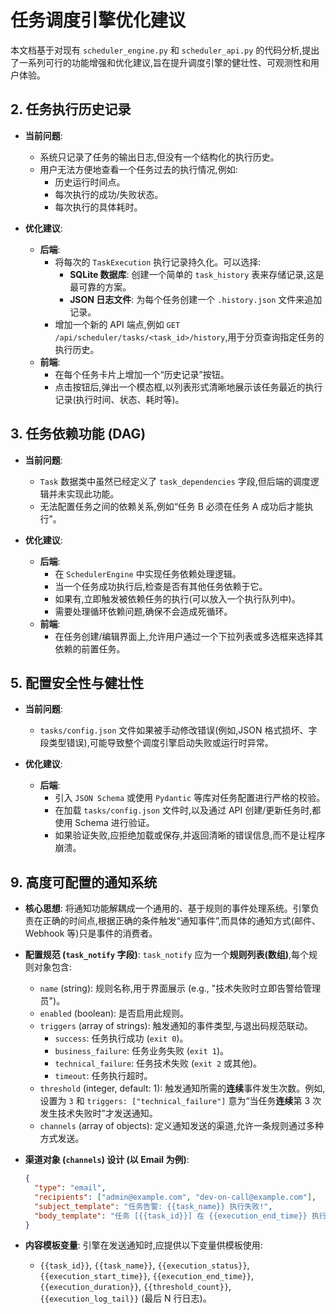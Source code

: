 # 任务调度引擎优化建议

本文档基于对现有 `scheduler_engine.py` 和 `scheduler_api.py` 的代码分析,提出了一系列可行的功能增强和优化建议,旨在提升调度引擎的健壮性、可观测性和用户体验。

## 2. 任务执行历史记录

- **当前问题**:
  - 系统只记录了任务的输出日志,但没有一个结构化的执行历史。
  - 用户无法方便地查看一个任务过去的执行情况,例如:
    - 历史运行时间点。
    - 每次执行的成功/失败状态。
    - 每次执行的具体耗时。

- **优化建议**:
  - **后端**:
    - 将每次的 `TaskExecution` 执行记录持久化。可以选择:
      - **SQLite 数据库**: 创建一个简单的 `task_history` 表来存储记录,这是最可靠的方案。
      - **JSON 日志文件**: 为每个任务创建一个 `.history.json` 文件来追加记录。
    - 增加一个新的 API 端点,例如 `GET /api/scheduler/tasks/<task_id>/history`,用于分页查询指定任务的执行历史。
  - **前端**:
    - 在每个任务卡片上增加一个“历史记录”按钮。
    - 点击按钮后,弹出一个模态框,以列表形式清晰地展示该任务最近的执行记录(执行时间、状态、耗时等)。

## 3. 任务依赖功能 (DAG)

- **当前问题**:
  - `Task` 数据类中虽然已经定义了 `task_dependencies` 字段,但后端的调度逻辑并未实现此功能。
  - 无法配置任务之间的依赖关系,例如“任务 B 必须在任务 A 成功后才能执行”。

- **优化建议**:
  - **后端**:
    - 在 `SchedulerEngine` 中实现任务依赖处理逻辑。
    - 当一个任务成功执行后,检查是否有其他任务依赖于它。
    - 如果有,立即触发被依赖任务的执行(可以放入一个执行队列中)。
    - 需要处理循环依赖问题,确保不会造成死循环。
  - **前端**:
    - 在任务创建/编辑界面上,允许用户通过一个下拉列表或多选框来选择其依赖的前置任务。

## 5. 配置安全性与健壮性

- **当前问题**:
  - `tasks/config.json` 文件如果被手动修改错误(例如,JSON 格式损坏、字段类型错误),可能导致整个调度引擎启动失败或运行时异常。

- **优化建议**:
  - **后端**:
    - 引入 `JSON Schema` 或使用 `Pydantic` 等库对任务配置进行严格的校验。
    - 在加载 `tasks/config.json` 文件时,以及通过 API 创建/更新任务时,都使用 Schema 进行验证。
    - 如果验证失败,应拒绝加载或保存,并返回清晰的错误信息,而不是让程序崩溃。

## 9. 高度可配置的通知系统

- **核心思想**: 将通知功能解耦成一个通用的、基于规则的事件处理系统。引擎负责在正确的时间点,根据正确的条件触发“通知事件”,而具体的通知方式(邮件、Webhook 等)只是事件的消费者。

- **配置规范 (`task_notify` 字段)**: `task_notify` 应为一个**规则列表(数组)**,每个规则对象包含:
  - `name` (string): 规则名称,用于界面展示 (e.g., "技术失败时立即告警给管理员")。
  - `enabled` (boolean): 是否启用此规则。
  - `triggers` (array of strings): 触发通知的事件类型,与退出码规范联动。
    - `success`: 任务执行成功 (`exit 0`)。
    - `business_failure`: 任务业务失败 (`exit 1`)。
    - `technical_failure`: 任务技术失败 (`exit 2` 或其他)。
    - `timeout`: 任务执行超时。
  - `threshold` (integer, default: 1): 触发通知所需的**连续**事件发生次数。例如,设置为 `3` 和 `triggers: ["technical_failure"]` 意为“当任务**连续**第 3 次发生技术失败时”才发送通知。
  - `channels` (array of objects): 定义通知发送的渠道,允许一条规则通过多种方式发送。

- **渠道对象 (`channels`) 设计 (以 Email 为例)**:
  ```json
  {
    "type": "email",
    "recipients": ["admin@example.com", "dev-on-call@example.com"],
    "subject_template": "任务告警: {{task_name}} 执行失败!",
    "body_template": "任务 [{{task_id}}] 在 {{execution_end_time}} 执行失败。\n状态: {{execution_status}}\n连续失败次数: {{threshold_count}}\n\n最后日志输出:\n---\n{{execution_log_tail}}\n---"
  }
  ```

- **内容模板变量**: 引擎在发送通知时,应提供以下变量供模板使用:
  - `{{task_id}}`, `{{task_name}}`, `{{execution_status}}`, `{{execution_start_time}}`, `{{execution_end_time}}`, `{{execution_duration}}`, `{{threshold_count}}`, `{{execution_log_tail}}` (最后 N 行日志)。